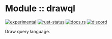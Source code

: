 <!-- {{# generate.module_header{} #}} -->

# Module :: drawql
[![experimental](https://raster.shields.io/static/v1?label=stability&message=experimental&color=orange&logoColor=eee)](https://github.com/emersion/stability-badges#experimental) [![rust-status](https://github.com/Wandalen/wTools/actions/workflows/ModuledrawqlPush.yml/badge.svg)](https://github.com/Wandalen/wTools/actions/workflows/ModuledrawqlPush.yml) [![docs.rs](https://img.shields.io/docsrs/drawql?color=e3e8f0&logo=docs.rs)](https://docs.rs/drawql) [![discord](https://img.shields.io/discord/872391416519737405?color=eee&logo=discord&logoColor=eee&label=ask)](https://discord.gg/m3YfbXpUUY)

Draw query language.

<!--
### Basic use-case

```rust
use drawql::*;

fn main()
{
}
```

### To add to your project

```bash
cargo add drawql
```

### Try out from the repository

``` shell test
git clone https://github.com/Wandalen/wTools
cd wTools
cargo run --example drawql_trivial
cargo run
```
-->
